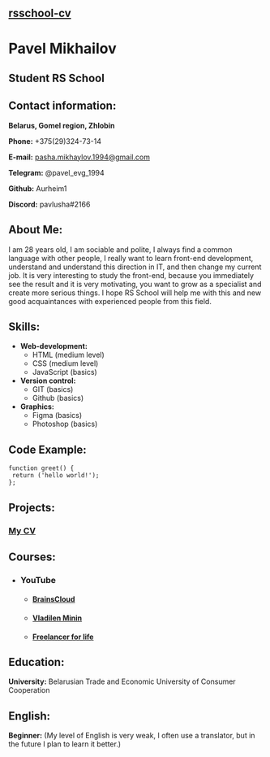 ## **[rsschool-cv](https://aurheim1.github.io/rsschool-cv)**

# **Pavel Mikhailov**

## Student **RS School**

## Contact information:

**Belarus, Gomel region, Zhlobin**

**Phone:** +375(29)324-73-14

**E-mail:** pasha.mikhaylov.1994@gmail.com

**Telegram:** @pavel_evg_1994

**Github:** Aurheim1

**Discord:** pavlusha#2166

## About Me:

I am 28 years old, I am sociable and polite, I always find a common language with other people, I really want to learn front-end development, understand and understand this direction in IT, and then change my current job. It is very interesting to study the front-end, because you immediately see the result and it is very motivating, you want to grow as a specialist and create more serious things. I hope RS School will help me with this and new good acquaintances with experienced people from this field.

## Skills:

- **Web-development:**
  - HTML (medium level)
  - CSS (medium level)
  - JavaScript (basics)
- **Version control:**
  - GIT (basics)
  - Github (basics)
- **Graphics:**
  - Figma (basics)
  - Photoshop (basics)

## Code Example:

```
function greet() {
 return ('hello world!');
};
```

## Projects:

### [My CV](https://github.com/Aurheim1/rsschool-cv/blob/gh-pages/cv.md)

## Courses:

- ### YouTube
  - #### [BrainsCloud](https://www.youtube.com/c/BrainsCloud)
  - #### [Vladilen Minin](https://www.youtube.com/c/VladilenMinin)
  - #### [Freelancer for life](https://www.youtube.com/c/FreelancerLifeStyle)

## Education:

**University:** Belarusian Trade and Economic University of Consumer Cooperation

## English:

**Beginner:** (My level of English is very weak, I often use a translator, but in the future I plan to learn it better.)
